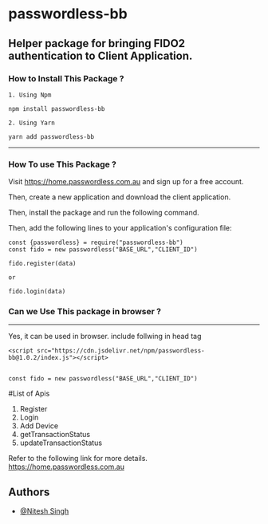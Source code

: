 

# passwordless-bb

Helper package for bringing FIDO2 authentication to Client Application.
---

### How to Install This Package ?
```
1. Using Npm

npm install passwordless-bb

2. Using Yarn

yarn add passwordless-bb

```

----
### How To use This Package ?

Visit https://home.passwordless.com.au and sign up for a free account.

Then, create a new application and download the client application.

Then, install the package and run the following command.

Then, add the following lines to your application's configuration file:

```
const {passwordless} = require("passwordless-bb")
const fido = new passwordless("BASE_URL","CLIENT_ID")

fido.register(data)

or

fido.login(data)
```

### Can we Use This package in browser ?
---
Yes, it can be used in browser. include follwing in head tag

```
<script src="https://cdn.jsdelivr.net/npm/passwordless-bb@1.0.2/index.js"></script>


const fido = new passwordless("BASE_URL","CLIENT_ID")

```

#List of Apis

1. Register
2. Login
3. Add Device
4. getTransactionStatus
5. updateTransactionStatus


Refer to the following link for more details.
https://home.passwordless.com.au
## Authors

- [@Nitesh Singh](https://www.github.com/nitesh-bb)

